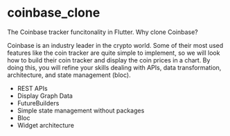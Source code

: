 # coinbase_clone


The Coinbase tracker funcitonality in Flutter. Why clone Coinbase? 

Coinbase is an industry leader in the crypto world. Some of their most used features like the coin tracker are quite simple to implement, so we will look how to build their coin tracker and display the coin prices in a chart. By doing this, you will refine your skills dealing with APIs, data transformation, architecture, and state management (bloc).

- REST APIs
- Display Graph Data
- FutureBuilders
- Simple state management without packages
- Bloc
- Widget architecture
